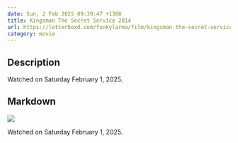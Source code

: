 ```yaml
---
date: Sun, 2 Feb 2025 09:39:47 +1300
title: Kingsman The Secret Service 2014
url: https://letterboxd.com/funkylarma/film/kingsman-the-secret-service/
category: movie
---
```

## Description
 Watched on Saturday February 1, 2025. 

## Markdown
![](https://a.ltrbxd.com/resized/film-poster/1/4/8/2/0/0/148200-kingsman-the-secret-service-0-600-0-900-crop.jpg?v=cd49b739cf)

Watched on Saturday February 1, 2025.
